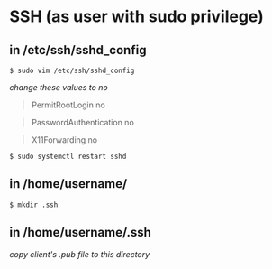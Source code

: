 # SSH (as user with sudo privilege)
## in /etc/ssh/sshd_config
```
$ sudo vim /etc/ssh/sshd_config
```
_change these values to no_
> PermitRootLogin no

> PasswordAuthentication no

> X11Forwarding no

```
$ sudo systemctl restart sshd
```
## in /home/username/
```
$ mkdir .ssh
```
## in /home/username/.ssh
_copy client's .pub file to this directory_